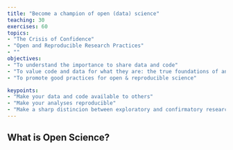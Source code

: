 ```yaml
---
title: "Become a champion of open (data) science"
teaching: 30
exercises: 60
topics:
- "The Crisis of Confidence"
- "Open and Reproducible Research Practices"
- ""
objectives:
- "To understand the importance to share data and code"
- "To value code and data for what they are: the true foundations of any scientific statement."
- "To promote good practices for open & reproducible science"

keypoints:
- "Make your data and code available to others"
- "Make your analyses reproducible"
- "Make a sharp distincion between exploratory and confirmatory research"
---
```


## What is Open Science?  

